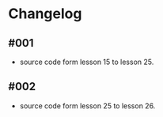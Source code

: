 # Changelog

## #001

- source code form lesson 15 to lesson 25.

## #002

- source code form lesson 25 to lesson 26.
